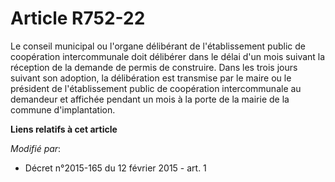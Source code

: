 # Article R752-22

Le conseil municipal ou l'organe délibérant de l'établissement public de coopération intercommunale doit délibérer dans le
délai d'un mois suivant la réception de la demande de permis de construire. Dans les trois jours suivant son adoption, la
délibération est transmise par le maire ou le président de l'établissement public de coopération intercommunale au demandeur
et affichée pendant un mois à la porte de la mairie de la commune d'implantation.

**Liens relatifs à cet article**

_Modifié par_:

  - Décret n°2015-165 du 12 février 2015 - art. 1
